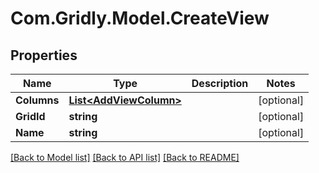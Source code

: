 
# Com.Gridly.Model.CreateView

## Properties

Name | Type | Description | Notes
------------ | ------------- | ------------- | -------------
**Columns** | [**List&lt;AddViewColumn&gt;**](AddViewColumn.md) |  | [optional] 
**GridId** | **string** |  | [optional] 
**Name** | **string** |  | [optional] 

[[Back to Model list]](../README.md#documentation-for-models)
[[Back to API list]](../README.md#documentation-for-api-endpoints)
[[Back to README]](../README.md)

